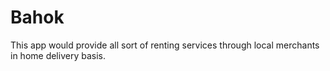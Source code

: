# Bahok

This app would provide all sort of renting services through local merchants in home delivery basis.